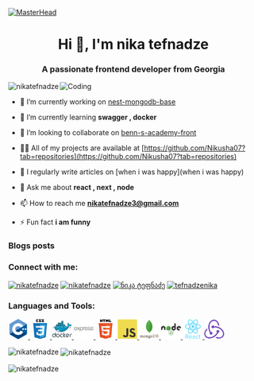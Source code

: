 [![MasterHead](https://1.bp.blogspot.com/-7A4WynwLsMw/XbBpCXG8fHI/AAAAAAAAMt4/uOa1bpLskYgrwGbllhSu2SDj_Mig8SXJQCLcBGAsYHQ/s1600/2000_600px.gif)](https://rishavchanda.io)
<h1 align="center">Hi 👋, I'm nika tefnadze</h1>
<h3 align="center">A passionate frontend developer from Georgia</h3>
<img align="right" alt="Coding" width="400" src="https://as1.ftcdn.net/v2/jpg/06/01/17/18/1000_F_601171862_l7yZ0wujj8o2SowiKTUsfLEEx8KunYNd.jpg" />

<p align="left"> <img src="https://komarev.com/ghpvc/?username=nikatefnadze&label=Profile%20views&color=0e75b6&style=flat" alt="nikatefnadze" /> </p>

- 🔭 I’m currently working on [nest-mongodb-base](https://github.com/Nikusha07/nestjs-mongo)

- 🌱 I’m currently learning **swagger , docker**

- 👯 I’m looking to collaborate on [benn-s-academy-front](https://github.com/nikamunjishvili/benn-s-academy-front)

- 👨‍💻 All of my projects are available at [https://github.com/Nikusha07?tab=repositories](https://github.com/Nikusha07?tab=repositories)

- 📝 I regularly write articles on [when i was happy](when i was happy)

- 💬 Ask me about **react , next , node**

- 📫 How to reach me **nikatefnadze3@gmail.com**

- ⚡ Fun fact **i am funny**

### Blogs posts
<!-- BLOG-POST-LIST:START -->
<!-- BLOG-POST-LIST:END -->

<h3 align="left">Connect with me:</h3>
<p align="left">
<a href="https://dev.to/nikatefnadze" target="blank"><img align="center" src="https://raw.githubusercontent.com/rahuldkjain/github-profile-readme-generator/master/src/images/icons/Social/devto.svg" alt="nikatefnadze" height="30" width="40" /></a>
<a href="https://linkedin.com/in/nikatefnadze" target="blank"><img align="center" src="https://raw.githubusercontent.com/rahuldkjain/github-profile-readme-generator/master/src/images/icons/Social/linked-in-alt.svg" alt="nikatefnadze" height="30" width="40" /></a>
<a href="https://fb.com/ნიკა ტეფნაძე" target="blank"><img align="center" src="https://raw.githubusercontent.com/rahuldkjain/github-profile-readme-generator/master/src/images/icons/Social/facebook.svg" alt="ნიკა ტეფნაძე" height="30" width="40" /></a>
<a href="https://instagram.com/tefnadzenika" target="blank"><img align="center" src="https://raw.githubusercontent.com/rahuldkjain/github-profile-readme-generator/master/src/images/icons/Social/instagram.svg" alt="tefnadzenika" height="30" width="40" /></a>
</p>

<h3 align="left">Languages and Tools:</h3>
<p align="left"> <a href="https://www.w3schools.com/cpp/" target="_blank" rel="noreferrer"> <img src="https://raw.githubusercontent.com/devicons/devicon/master/icons/cplusplus/cplusplus-original.svg" alt="cplusplus" width="40" height="40"/> </a> <a href="https://www.w3schools.com/css/" target="_blank" rel="noreferrer"> <img src="https://raw.githubusercontent.com/devicons/devicon/master/icons/css3/css3-original-wordmark.svg" alt="css3" width="40" height="40"/> </a> <a href="https://www.docker.com/" target="_blank" rel="noreferrer"> <img src="https://raw.githubusercontent.com/devicons/devicon/master/icons/docker/docker-original-wordmark.svg" alt="docker" width="40" height="40"/> </a> <a href="https://expressjs.com" target="_blank" rel="noreferrer"> <img src="https://raw.githubusercontent.com/devicons/devicon/master/icons/express/express-original-wordmark.svg" alt="express" width="40" height="40"/> </a> <a href="https://www.w3.org/html/" target="_blank" rel="noreferrer"> <img src="https://raw.githubusercontent.com/devicons/devicon/master/icons/html5/html5-original-wordmark.svg" alt="html5" width="40" height="40"/> </a> <a href="https://developer.mozilla.org/en-US/docs/Web/JavaScript" target="_blank" rel="noreferrer"> <img src="https://raw.githubusercontent.com/devicons/devicon/master/icons/javascript/javascript-original.svg" alt="javascript" width="40" height="40"/> </a> <a href="https://www.mongodb.com/" target="_blank" rel="noreferrer"> <img src="https://raw.githubusercontent.com/devicons/devicon/master/icons/mongodb/mongodb-original-wordmark.svg" alt="mongodb" width="40" height="40"/> </a> <a href="https://nodejs.org" target="_blank" rel="noreferrer"> <img src="https://raw.githubusercontent.com/devicons/devicon/master/icons/nodejs/nodejs-original-wordmark.svg" alt="nodejs" width="40" height="40"/> </a> <a href="https://reactjs.org/" target="_blank" rel="noreferrer"> <img src="https://raw.githubusercontent.com/devicons/devicon/master/icons/react/react-original-wordmark.svg" alt="react" width="40" height="40"/> </a> <a href="https://redux.js.org" target="_blank" rel="noreferrer"> <img src="https://raw.githubusercontent.com/devicons/devicon/master/icons/redux/redux-original.svg" alt="redux" width="40" height="40"/> </a> </p>

<p><img align="left" src="https://github-readme-stats.vercel.app/api/top-langs?username=Nikusha07&show_icons=true&locale=en&layout=compact" alt="nikatefnadze" /></p>

<p>&nbsp;<img align="center" src="https://github-readme-stats.vercel.app/api?username=Nikusha07&show_icons=true&locale=en" alt="nikatefnadze" /></p>

<p><img align="center" src="https://github-readme-streak-stats.herokuapp.com/?user=Nikusha07&" alt="nikatefnadze" /></p>
